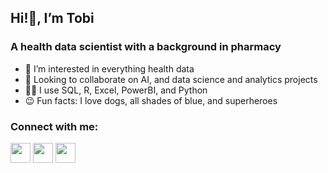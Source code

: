## Hi!👋, I’m Tobi

### A health data scientist with a background in pharmacy
- 👀 I’m interested in everything health data 
- 💞️ Looking to collaborate on AI, and data science and analytics projects
- 👩‍💻 I use SQL, R, Excel, PowerBI, and Python
- 😉 Fun facts: I love dogs, all shades of blue, and superheroes

### Connect with me: 

[<img height="32" width="32" src="https://cdn.jsdelivr.net/npm/simple-icons@v7/icons/linkedin.svg" />][linkedin]
[<img height="32" width="32" src="https://cdn.jsdelivr.net/npm/simple-icons@v7/icons/twitter.svg" />][twitter]
[<img height="32" width="32" src="https://cdn.jsdelivr.net/npm/simple-icons@v7/icons/linktree.svg" />][linktree]

<br />
<br />

[linkedin]: https://www.linkedin.com/in/oluwatobioni/
[twitter]: https://twitter.com/oluwatobi_eo
[linktree]: https://linktr.ee/oluwatobioni

<!---
OluwatobiOni/OluwatobiOni is a ✨ special ✨ repository because its `README.md` (this file) appears on your GitHub profile.
You can click the Preview link to take a look at your changes.
--->
